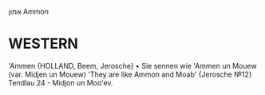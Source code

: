 אַמון
Ammon

WESTERN
========

'Ammen {HOLLAND, Beem, Jerosche}
	•	Sie sennen wie 'Ammen un Mouew (var. Midjen un Mouew) 'They are like Ammon and Moab' {Jerosche №12}
Tendlau 24 - Midjon un Moo'ev.

